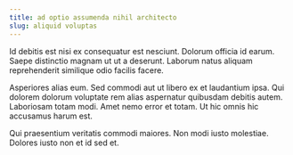 ```yaml
---
title: ad optio assumenda nihil architecto
slug: aliquid voluptas
---
```


Id debitis est nisi ex consequatur est nesciunt. Dolorum officia id earum. Saepe distinctio magnam ut ut a deserunt. Laborum natus aliquam reprehenderit similique odio facilis facere.

Asperiores alias eum. Sed commodi aut ut libero ex et laudantium ipsa. Qui dolorem dolorum voluptate rem alias aspernatur quibusdam debitis autem. Laboriosam totam modi. Amet nemo error et totam. Ut hic omnis hic accusamus harum est.

Qui praesentium veritatis commodi maiores. Non modi iusto molestiae. Dolores iusto non et id sed et.
